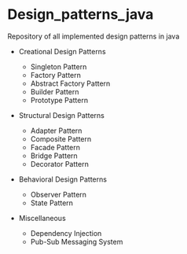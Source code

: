 # Design_patterns_java
Repository of all implemented design patterns in java

* Creational Design Patterns

   * Singleton Pattern
   * Factory Pattern
   * Abstract Factory Pattern
   * Builder Pattern
   * Prototype Pattern
   
* Structural Design Patterns

  * Adapter Pattern
  * Composite Pattern
  * Facade Pattern
  * Bridge Pattern
  * Decorator Pattern
  
* Behavioral Design Patterns

  * Observer Pattern
  * State Pattern
  
* Miscellaneous

  * Dependency Injection
  * Pub-Sub Messaging System
